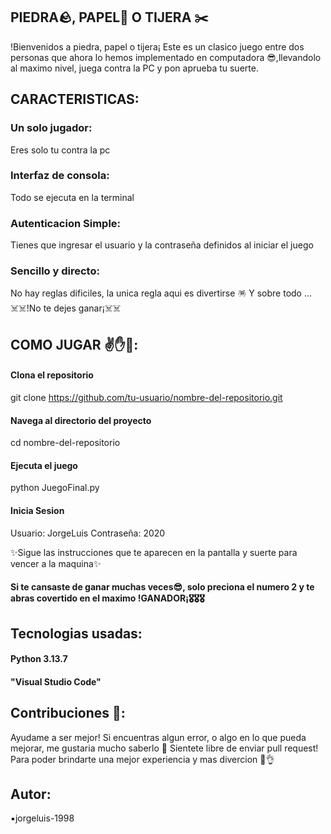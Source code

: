 ## PIEDRA🪨, PAPEL📃 O TIJERA ✂️

!Bienvenidos a piedra, papel o tijera¡
Este es un clasico juego entre dos personas que ahora lo hemos implementado en computadora 😎,llevandolo al maximo nivel, juega contra la PC y pon aprueba tu suerte.

## CARACTERISTICAS:
### Un solo jugador: 
Eres solo tu contra la pc
### Interfaz de consola:
Todo se ejecuta en la terminal
### Autenticacion Simple:
Tienes que ingresar el usuario y la contraseña definidos al iniciar el juego 
### Sencillo y directo:
No hay reglas dificiles, la unica regla aqui es divertirse 🪅 Y sobre todo ... ☠️☠️!No te dejes ganar¡☠️☠️

## COMO JUGAR ✌️✋👊: 

#### Clona el repositorio 
git clone https://github.com/tu-usuario/nombre-del-repositorio.git
#### Navega al directorio del proyecto
cd nombre-del-repositorio
#### Ejecuta el juego 
python JuegoFinal.py
#### Inicia Sesion
Usuario: JorgeLuis
Contraseña: 2020

✨Sigue las instrucciones que te aparecen en la pantalla y suerte para vencer a la maquina✨

#### Si te cansaste de ganar muchas veces😎, solo preciona el numero 2 y te abras covertido en el maximo !GANADOR¡🎖️🎖️🎖️

## Tecnologias usadas:
#### Python 3.13.7
#### "Visual Studio Code"

## Contribuciones 🦈:
Ayudame a ser mejor! 
Si encuentras algun error, o algo en lo que pueda mejorar, me gustaria mucho saberlo 🤪 
Sientete libre de enviar pull request!
Para poder brindarte una mejor experiencia y mas divercion 🤪👌

## Autor:
▪️jorgeluis-1998








